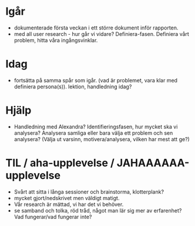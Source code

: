 <!-- # Daily Standup:

- Yesterday I...
- Today I will...
- I need help with...
- Today I learned... -->

# Igår

- dokumenterade första veckan i ett större dokument inför rapporten.
- med all user research - hur går vi vidare? Definiera-fasen.
  Definiera vårt problem, hitta våra ingångsvinklar.

# Idag

- fortsätta på samma spår som igår.
  (vad är problemet, vara klar med definiera persona(s)).
  lektion, handledning idag?

# Hjälp

- Handledning med Alexandra? Identifieringsfasen, hur mycket ska vi analysera? Analysera samliga eller bara välja ett problem och sen analysera?
  (Välja ut varsinn, motivera/analysera, vilken har mest att ge?)

# TIL / aha-upplevelse / JAHAAAAAA-upplevelse

- Svårt att sitta i långa sessioner och brainstorma, klotterplank?
- mycket gjort/nedskrivet men väldigt matigt.
- Vår research är mättad, vi har det vi behöver.
- se samband och tolka, röd tråd, något man lär sig mer av erfarenhet? Vad fungerar/vad fungerar inte?
